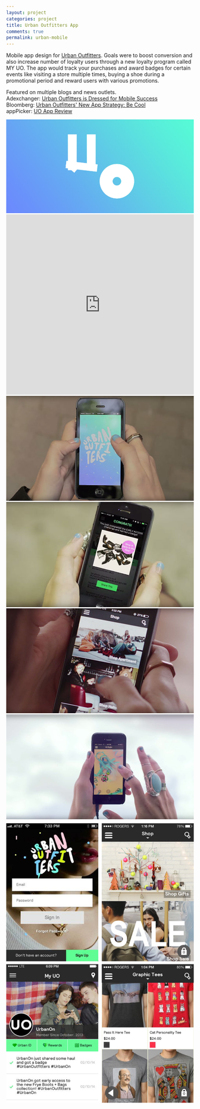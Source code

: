 ```yaml
---
layout: project
categories: project
title: Urban Outfitters App
comments: true
permalink: urban-mobile
---
```


Mobile app design for <a href="http://www.urbanoutfitters.com" target="_blank">Urban Outfitters</a>. Goals were to boost conversion and also increase number of loyalty users through a new loyalty program called MY UO. The app would track your purchases and award badges for certain events like visiting a store multiple times, buying a shoe during a promotional period and reward users with various promotions. 

Featured on multiple blogs and news outlets.<BR>
Adexchanger: [Urban Outfitters is Dressed for Mobile Success](http://adexchanger.com/mobile/urban-outfitters-is-dressed-for-mobile-success/)<BR>
Bloomberg: [Urban Outfitters' New App Strategy: Be Cool](http://www.bloomberg.com/bw/articles/2013-09-24/urban-outfitters-new-app-strategy-be-cool)<BR>
appPicker: [UO App Review](http://www.apppicker.com/reviews/10886/UO-app-review-the-official-app-for-Urban-Outfitters)

<img src="/img/projects/urban/img-1.jpg" alt="">

<iframe width="100%" height="485" src="https://www.youtube.com/embed/RwguAnJR5Fo" frameborder="0" allowfullscreen></iframe>

<img src="/img/projects/urban/img-4.jpg" alt="">

<!-- <img src="/img/projects/urban/img-5.jpg" alt=""> -->

<img src="/img/projects/urban/img-6.jpg" alt="">

<img src="/img/projects/urban/img-8.jpg" alt="">

<img src="/img/projects/urban/img-7.jpg" alt="">

<!-- <img src="/img/projects/urban/img-2.png" alt="" class="no-shadow"> -->

<img src="/img/projects/urban/img-3.png" alt="" class="no-shadow">